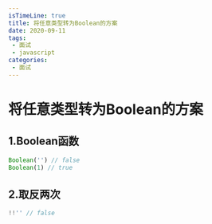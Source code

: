 ```yaml
---
isTimeLine: true
title: 将任意类型转为Boolean的方案
date: 2020-09-11
tags:
 - 面试
 - javascript
categories:
 - 面试
---
```

# 将任意类型转为Boolean的方案

## 1.Boolean函数
```js
Boolean('') // false
Boolean(1) // true
```

## 2.取反两次
```js
!!'' // false
```

<comment/>
<tongji/>